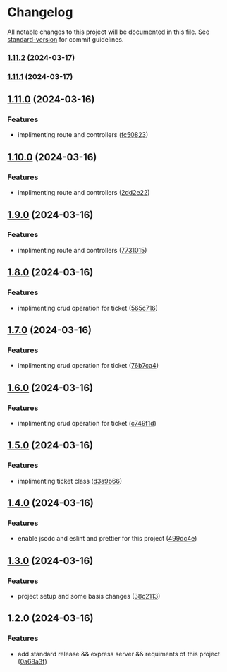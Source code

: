 # Changelog

All notable changes to this project will be documented in this file. See [standard-version](https://github.com/conventional-changelog/standard-version) for commit guidelines.

### [1.11.2](https://github.com/ashaduzzaman10/Raffle-draw/compare/v1.11.1...v1.11.2) (2024-03-17)

### [1.11.1](https://github.com/ashaduzzaman10/Raffle-draw/compare/v1.11.0...v1.11.1) (2024-03-17)

## [1.11.0](https://github.com/ashaduzzaman10/Raffle-draw/compare/v1.10.0...v1.11.0) (2024-03-16)


### Features

* implimenting route and controllers ([fc50823](https://github.com/ashaduzzaman10/Raffle-draw/commit/fc50823e0dd49331eb8161fdd85a0736a520ea00))

## [1.10.0](https://github.com/ashaduzzaman10/Raffle-draw/compare/v1.9.0...v1.10.0) (2024-03-16)


### Features

* implimenting route and controllers ([2dd2e22](https://github.com/ashaduzzaman10/Raffle-draw/commit/2dd2e222066ef0977ed6c62320a57b0771b4d507))

## [1.9.0](https://github.com/ashaduzzaman10/Raffle-draw/compare/v1.8.0...v1.9.0) (2024-03-16)


### Features

* implimenting route and controllers ([7731015](https://github.com/ashaduzzaman10/Raffle-draw/commit/77310150d33d9fca44a0dcc61e7b332044b82813))

## [1.8.0](https://github.com/ashaduzzaman10/Raffle-draw/compare/v1.7.0...v1.8.0) (2024-03-16)


### Features

* implimenting crud operation for ticket ([565c716](https://github.com/ashaduzzaman10/Raffle-draw/commit/565c716582ffe7df6d83c76265e83ed49f869077))

## [1.7.0](https://github.com/ashaduzzaman10/Raffle-draw/compare/v1.6.0...v1.7.0) (2024-03-16)


### Features

* implimenting crud operation for ticket ([76b7ca4](https://github.com/ashaduzzaman10/Raffle-draw/commit/76b7ca44fb25fed8acdc0dc27203e3f0ced37137))

## [1.6.0](https://github.com/ashaduzzaman10/Raffle-draw/compare/v1.5.0...v1.6.0) (2024-03-16)


### Features

* implimenting crud operation for ticket ([c749f1d](https://github.com/ashaduzzaman10/Raffle-draw/commit/c749f1d579d32a634656c6648430bd428c669fdc))

## [1.5.0](https://github.com/ashaduzzaman10/Raffle-draw/compare/v1.4.0...v1.5.0) (2024-03-16)


### Features

* implimenting ticket class ([d3a9b66](https://github.com/ashaduzzaman10/Raffle-draw/commit/d3a9b6670131a609023815b08d898e2db0890e43))

## [1.4.0](https://github.com/ashaduzzaman10/Raffle-draw/compare/v1.3.0...v1.4.0) (2024-03-16)


### Features

* enable jsodc and eslint and prettier for this project ([499dc4e](https://github.com/ashaduzzaman10/Raffle-draw/commit/499dc4e3cbf66d2e66bf00552727857e6447021a))

## [1.3.0](https://github.com/ashaduzzaman10/Raffle-draw/compare/v1.2.0...v1.3.0) (2024-03-16)


### Features

* project setup and some basis changes ([38c2113](https://github.com/ashaduzzaman10/Raffle-draw/commit/38c2113c5528dac47aea60615f8c4603d21f2864))

## 1.2.0 (2024-03-16)


### Features

* add standard release  && express server && requiments of this project ([0a68a3f](https://github.com/ashaduzzaman10/Raffle-draw/commit/0a68a3f804a4c89e267fdc920cb32658ab54bc07))
